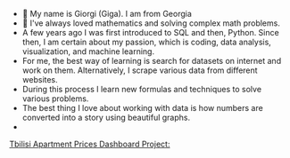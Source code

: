 - 👋 My name is Giorgi (Giga). I am from Georgia
- 👀 I've always loved mathematics and solving complex math problems.
- A few years ago I was first introduced to SQL and then, Python. Since then, I am certain about my passion, which is coding, data analysis, visualization, and machine learning.
- For me, the best way of learning is search for datasets on internet and work on them. Alternatively, I scrape various data from different websites.
- During this process I learn new formulas and techniques to solve various problems.
- The best thing I love about working with data is how numbers are converted into a story using beautiful graphs.
- 
[Tbilisi Apartment Prices Dashboard Project: ](https://nbviewer.org/github/beridzeg45/Machine-Learning/blob/main/Football%20Players%27%20Transfer%20Fee%20Prediction.ipynb)
